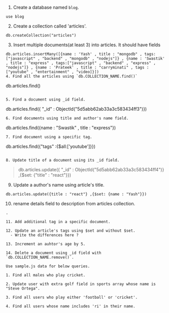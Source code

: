 1. Create a database named `blog`.
```
use blog
```
2. Create a collection called 'articles'.
```
db.createCollection("articles")
```
3. Insert multiple documents(at least 3) into articles. It should have fields
```
db.articles.insertMany([{name : 'Yash' , title : "mongodb" , tags:["javascript" , "backend" , "mongodb" , "nodejs"]} , {name : 'Swastik' , title : "express" , tags:["javascript" , "backend" , "express" , "nodejs"]} , {name : 'Prateek' , title : "carryminati" , tags :["youtube" , "entertainment" , "video]}])
4. Find all the articles using `db.COLLECTION_NAME.find()`
```
db.articles.find()
```

5. Find a document using _id field.
```
db.articles.find({ "_id" : ObjectId("5d5abb62ab33a3c583434ff3")})
```
6. Find documents using title and author's name field.
```
db.articles.find({name : "Swastik" , title : "express"})
```
7. Find document using a specific tag.
```

db.articles.find({"tags" :{$all:['youtube']}})
```

8. Update title of a document using its _id field.
```

> db.articles.update({ "_id" : ObjectId("5d5abb62ab33a3c583434ff4")} ,{$set: {"title" : "react"}})

9. Update a author's name using article's title.
```
db.articles.update({title : "react"} ,{$set: {name : "Yash"}})
```
10. rename details field to description from articles collection. 
```
.

11. Add additional tag in a specific document.

12. Update an article's tags using $set and without $set.
  - Write the differences here ?

13. Increment an auhtor's age by 5.  

14. Delete a document using _id field with `db.COLLECTION_NAME.remove()`.

Use sample.js data for below queries.

1. Find all males who play cricket.

2. Update user with extra golf field in sports array whose name is "Steve Ortega".

3. Find all users who play either 'football' or 'cricket'.

4. Find all users whose name includes 'ri' in their name.
